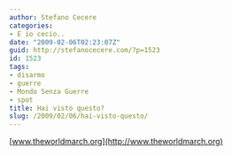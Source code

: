 ```yaml
---
author: Stefano Cecere
categories:
- E io cecio..
date: "2009-02-06T02:23:07Z"
guid: http://stefanocecere.com/?p=1523
id: 1523
tags:
- disarmo
- guerre
- Mondo Senza Guerre
- spot
title: Hai visto questo?
slug: /2009/02/06/hai-visto-questo/
---
```


[www.theworldmarch.org](http://www.theworldmarch.org)
